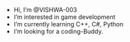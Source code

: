 -  Hi, I’m @VISHWA-003
-  I’m interested in game development 
-  I’m currently learning C++, C#, Python 
-  I’m looking for a coding-Buddy.





